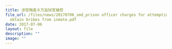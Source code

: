 ```yaml
---
title: 涉受贿逾８万监狱官被控
file_url: /files/news/20170706_smd_prison officer charges for attempting to
  obtain bribes from inmate.pdf
date: 2017-07-06
layout: file
description: ""
image: ""
---
```

